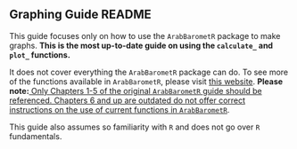 <!---
### Render the book

- [ ] 1. Install **bookdown** with `install.packages("bookdown")`. If you already have it, update to the [latest version](https://CRAN.R-project.org/package=bookdown).

- [ ] 2. Render locally with `bookdown::render_book("index.Rmd")`.

- [ ] 3. Use `browseURL("docs/index.html")` to view your book locally (or just open `index.html` in a browser).

- [ ] 4. If it looks good, commit and push all changed files to GitHub. 

(You will need to repeat steps 2 and 4 every time you wish to update the book online.)

usethis::browse_github()

-->

## Graphing Guide README

This guide focuses only on how to use the `ArabBarometR` package to make graphs. **This is the most up-to-date guide on using the `calculate_` and `plot_` functions.** 

It does not cover everything the `ArabBarometR` package can do. To see more of the functions available in `ArabBarometR`, please visit [this website](https://arab-barometer.github.io/ArabBarometR-Guide/). **Please note:**<u> Only Chapters 1-5 of the original `ArabBarometR` guide should be referenced. Chapters 6 and up are outdated do not offer correct instructions on the use of current functions in `ArabBarometR`</u>.

This guide also assumes so familiarity with `R` and does not go over `R` fundamentals.

